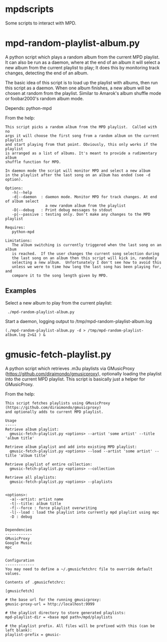 mpdscripts
==========

Some scripts to interact with MPD.


mpd-random-playlist-album.py
============================
A python script which plays a random album from the current MPD playlist.
It can also be run as a daemon, where at the end of an album it will select
a new album from the current playlist to play; It does this by monitoring track changes,
detecting the end of an album.

The basic idea of this script is to load up the playlist with albums,
then run this script as a daemon. When one album finishes, a new album will be chosen at random from the playlist.
Similar to Amarok's album shuffle mode or foobar2000's random album mode.


Depends: python-mpd


From the help:
```
This script picks a random album from the MPD playlist.  Called with no
args it will choose the first song from a random album on the current playlist
and start playing from that point. Obviously, this only works if the playlist
is arranged as a list of albums. It's meant to provide a rudimentary album
shuffle function for MPD.

In daemon mode the script will monitor MPD and select a new album
in the playlist after the last song on an album has ended (see -d option).

Options:
   -h|--help
   -d|--daemon  : daemon mode. Monitor MPD for track changes. At end of album select
                  a new random album from the playlist
   -D|--debug   : Print debug messages to stdout
   -p|--passive : testing only. Don't make any changes to the MPD playlist

Requires:
   python-mpd

Limitations:
   The album switching is currently triggered when the last song on an album
   is reached.  If the user changes the current song selection during
   the last song on an album then this script will kick in, randomly
   selecting a new album.  Unfortunately I don't see how to avoid this
   unless we were to time how long the last song has been playing for, and
   compare it to the song length given by MPD.
```


Examples
--------

Select a new album to play from the current playlist:
```
 ./mpd-random-playlist-album.py
```

Start a daemon, logging output to /tmp/mpd-random-playlist-album.log
```
(./mpd-random-playlist-album.py -d > /tmp/mpd-random-playlist-album.log 2>&1 ) &
```


gmusic-fetch-playlist.py
========================

A python script which retrieves .m3u playlists via GMusicProxy (https://github.com/diraimondo/gmusicproxy),
optionally loading the playlist into the current MPD playlist.
This script is basically just a helper for GMusicProxy.


From the help:
```
This script fetches playlists using GMusicProxy (https://github.com/diraimondo/gmusicproxy)
and optionally adds to current MPD playlist.

Usage
-----
Retrieve album playlist:
  gmusic-fetch-playlist.py <options> --artist 'some artist' --title 'album title'

Retrieve album playlist and add into existing MPD playlist:
  gmusic-fetch-playlist.py <options> --load --artist 'some artist' --title 'album title'

Retrieve playlist of entire collection:
  gmusic-fetch-playlist.py <options> --collection

Retrieve all playlists:
  gmusic-fetch-playlist.py <options> --playlists


<options>:
  -a|--artist: artist name
  -t|--title: album title
  -f|--force : force playlist overwriting
  -l|--load : load the playlist into currently mpd playlist using mpc
  -D : debug


Dependencies
------------
GMusicProxy
Google Music
mpc


Configuration
-------------
You may need to define a ~/.gmusicfetchrc file to override default values.

Contents of .gmusicfetchrc:

[gmusicfetch]

# the base url for the running gmusicproxy:
gmusic-proxy-url = http://localhost:9999

# the playlist directory to store generated playlists:
mpd-playlist-dir = <base mpd path>/mpd/playlists

# the playlist prefix. All files will be prefixed with this (can be left blank):
playlist-prefix = gmusic-
```
